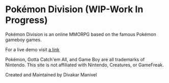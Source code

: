 # Pokémon Division (WIP-Work In Progress)

Pokémon Division is an online MMORPG based on the famous Pokémon gameboy games.

For a live demo visit [a link](https://pokemondivision.000webhostapp.com/)

Pokémon, Gotta Catch'em All, and Game Boy are all trademarks of Nintendo.
This site is not affiliated with Nintendo, Creatures, or GameFreak. 

Created and Maintained by Divakar Manivel
